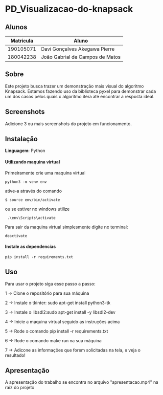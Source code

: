 # PD_Visualizacao-do-knapsack

## Alunos
| Matrícula | Aluno                           |
| --------- | ------------------------------- |
| 190105071 | Davi Gonçalves Akegawa Pierre   |
| 180042238 | João Gabrial de Campos de Matos |

## Sobre 

Este projeto busca trazer um demonstração mais visual do algoritmo Knapsack. Estamos fazendo uso da biblioteca pyxel para demonstrar cada um dos casos pelos quais o algoritmo itera até encontrar a resposta ideal.

## Screenshots
Adicione 3 ou mais screenshots do projeto em funcionamento.

## Instalação 
**Linguagem**: Python

#### Utilizando maquina virtual
Primeiramente crie uma maquina virtual
```
python3 -m venv env
```
ative-a através do comando
```
$ source env/bin/activate
```
ou se estiver no windows utilize
```
 .\env\Scripts\activate
```
Para sair da maquina virtual simplesmente digite no terminal:
```
deactivate
```
#### Instale as dependencias

```
pip install -r requirements.txt
```
## Uso 

Para usar o projeto siga esse passo a passo:

1 -> Clone o repositório para sua máquina

2 -> Instale o tkinter: sudo apt-get install python3-tk

3 -> Instale o libsdl2:sudo apt-get install -y libsdl2-dev

4 -> Inicie a maquina virtual seguido as instruções acima

5 -> Rode o comando pip install -r requirements.txt

6 -> Rode o comando make run na sua máquina 

7 -> Adicone as informações que forem solicitadas na tela, e veja o resultado!

## Apresentação
A apresentação do trabalho se encontra no arquivo "apresentacao.mp4" na raiz do projeto